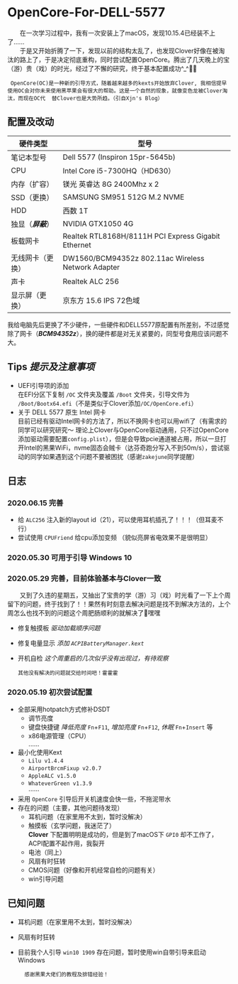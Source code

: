 # OpenCore-For-DELL-5577
&emsp;&emsp;在一次学习过程中，我有一次安装上了macOS，发现10.15.4已经装不上了......  
&emsp;&emsp;于是又开始折腾了一下，发现以前的结构太乱了，也发现Clover好像在被淘汰的路上了，于是决定彻底重构，同时尝试配置OpenCore。腾出了几天晚上的宝（游）贵（戏）的时光，经过了不懈的研究，终于基本配置成功^_^✌🏻

     OpenCore(OC)是一种新的引导方式，随着越来越多的kexts开始放弃Clover, 我相信提早使用OC会对你未来使用黑苹果会有很大的帮助。这是一个自然的现象，就像变色龙被Clover淘汰，而现在OC代  替Clover也是大势所趋。（引自Xjn's Blog）
     

## 配置及改动

 硬件类型|型号
 ---- | ----- 
 笔记本型号|Dell 5577 (Inspiron 15pr-5645b)
 CPU|Intel Core i5-7300HQ（HD630）
 内存（扩容）|镁光 英睿达 8G 2400Mhz x 2
 SSD（更换）|SAMSUNG SM951 512G M.2 NVME
 HDD|西数 1T
 独显（***屏蔽***）|NVIDIA GTX1050 4G
 板载网卡|Realtek RTL8168H/8111H PCI Express Gigabit Ethernet
 无线网卡（更换）|DW1560/BCM94352z 802.11ac Wireless Network Adapter
 声卡|Realtek ALC 256
 显示屏（更换）|京东方 15.6 IPS 72色域
 
  我给电脑先后更换了不少硬件，一些硬件和DELL5577原配置有所差别，不过感觉除了网卡（***BCM94352z***），换的硬件都是对无关紧要的，同型号食用应该问题不大。

## Tips *提示及注意事项*
* UEFI引导项的添加  
在EFI分区下复制 `/OC` 文件夹及覆盖 `/Boot` 文件夹，引导文件为 `/Boot/Bootx64.efi`（不是类似于Clover添加`/OC/OpenCore.efi`）
* 关于 DELL 5577 原生 Intel 网卡  
目前已经有驱动Intel网卡的方法了，所以不换网卡也可以用wifi了（有需求的同学可以研究研究～ 理论上Clover与OpenCore驱动通用，只不过OpenCore添加驱动需要配置`config.plist`），但是会导致pcie通道被占用，所以一旦打开Intel的黑果WiFi，nvme固态会贼卡（达芬奇跑分写入不到50m/s），尝试驱动的同学如果遇到这个问题不要被困扰（感谢`zakejune`同学提醒）

## 日志
### 2020.06.15 完善
* 给 `ALC256` 注入新的layout id（21），可以使用耳机插孔了！！！（但耳麦不行）
* 尝试使用 `CPUFriend` 给cpu添加变频 （貌似亮屏省电效果不是很明显）

### 2020.05.30 可用于引导 Windows 10

### 2020.05.29 完善，目前体验基本与Clover一致
&emsp;&emsp;又到了久违的星期五，又抽出了宝贵的学（游）习（戏）时光看了一下上个周留下的问题，终于找到了！！果然有时刻意去解决问题是找不到解决方法的，上个周怎么也找不到的问题这个周肥肠顺利的就解决了🥳嘿嘿
* 修复触摸板 *驱动加载顺序问题*
* 修复电量显示 *添加 `ACPIBatteryManager.kext`*   
* 开机自检 *这个周重启的几次似乎没有出现过，有待观察*

      其他没有解决的问题就交给时间吧！霍霍霍

### 2020.05.19 初次尝试配置
* 全部采用hotpatch方式修补DSDT
  * 调节亮度
  * 键盘快捷键 *降低亮度* `Fn`+`F11`, *增加亮度* `Fn`+`F12`, *休眠* `Fn`+`Insert` 等
  * x86电源管理（CPU）  
  ......
* 最小化使用Kext
  * `Lilu v1.4.4`
  * `AirportBrcmFixup v2.0.7`
  * `AppleALC v1.5.0`
  * `WhateverGreen v1.3.9`  
  ······
* 采用 `OpenCore` 引导后开关机速度会快一些，不拖泥带水
* 存在的问题（主要，其他问题待发现）
  * 耳机问题（在家里用不太到，暂时没解决）  
  * 触摸板（玄学问题，我迷茫了）  
  **Clover** 下配置明明是成功的，但是到了macOS下 `GPI0` 却不工作了，ACPI配置不起作用，我裂开
  * 电池（同上） 
  * 风扇有时狂转
  * CMOS问题（好像和开机经常自检的问题有关） 
  * win引导问题

## 已知问题
* 耳机问题（在家里用不太到，暂时没解决）
* 风扇有时狂转
* 目前我个人引导 `win10 1909` 存在问题，暂时使用win自带引导来启动Windows

        感谢黑果大佬们的教程及排错经验！